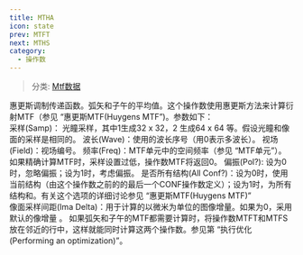 ```yaml
---
title: MTHA
icon: state
prev: MTFT
next: MTHS
category:
  - 操作数
---
```


> 分类: [Mtf数据](/hb/operands/131/883/  "Zemax 操作数 Mtf数据")

惠更斯调制传递函数。弧矢和子午的平均值。这个操作数使用惠更斯方法来计算衍射MTF（参见 “惠更斯MTF(Huygens MTF”)。参数如下：  
采样(Samp)： 光瞳采样，其中1生成32 x 32，2 生成64 x 64 等。假设光瞳和像面的采样是相同的。 
波长(Wave)：使用的波长序号（用0表示多波长）。 
视场(Field)：视场编号。 
频率(Freq)：MTF单元中的空间频率（参见 “MTF单元”）。如果精确计算MTF时，采样设置过低，操作数MTF将返回0。 
偏振(Pol?): 设为0时，忽略偏振；设为1时，考虑偏振。 
是否所有结构(All Conf?)：设为0时，使用当前结构（由这个操作数之前的的最后一个CONF操作数定义）；设为1时，为所有结构和。有关这个选项的详细讨论参见 “惠更斯MTF(Huygens MTF)”  
像面采样间距(Ima Delta)：用于计算的以微米为单位的图像增量。如果为0，采用默认的像增量 。 
如果弧矢和子午的MTF都需要计算时，将操作数MTFT和MTFS放在邻近的行中，这样就能同时计算这两个操作数。参见第 “执行优化(Performing an optimization)”。
